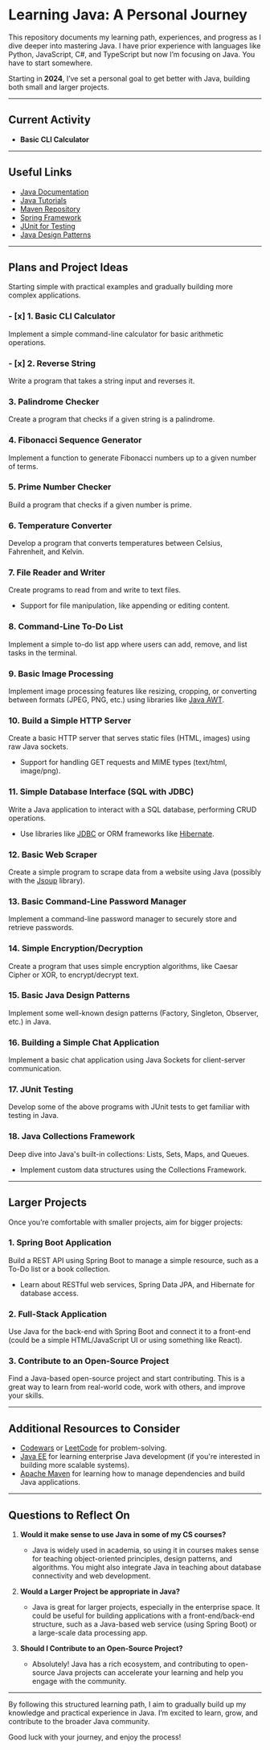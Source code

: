 # Learning Java: A Personal Journey

This repository documents my learning path, experiences, and progress as I dive deeper into mastering Java. I have prior experience with languages like Python, JavaScript, C#, and TypeScript but now I’m focusing on Java. You have to start somewhere.

Starting in **2024**, I’ve set a personal goal to get better with Java, building both small and larger projects.

---

## Current Activity

- **Basic CLI Calculator**

---

## Useful Links

- [Java Documentation](https://docs.oracle.com/en/java/)
- [Java Tutorials](https://docs.oracle.com/javase/tutorial/)
- [Maven Repository](https://mvnrepository.com/)
- [Spring Framework](https://spring.io/)
- [JUnit for Testing](https://junit.org/junit5/)
- [Java Design Patterns](https://refactoring.guru/design-patterns/java)

---

## Plans and Project Ideas

Starting simple with practical examples and gradually building more complex applications.

### - [x] 1. Basic CLI Calculator
Implement a simple command-line calculator for basic arithmetic operations.

### - [x] 2. Reverse String
Write a program that takes a string input and reverses it.

### 3. Palindrome Checker
Create a program that checks if a given string is a palindrome.

### 4. Fibonacci Sequence Generator
Implement a function to generate Fibonacci numbers up to a given number of terms.

### 5. Prime Number Checker
Build a program that checks if a given number is prime.

### 6. Temperature Converter
Develop a program that converts temperatures between Celsius, Fahrenheit, and Kelvin.

### 7. File Reader and Writer
Create programs to read from and write to text files.
- Support for file manipulation, like appending or editing content.

### 8. Command-Line To-Do List
Implement a simple to-do list app where users can add, remove, and list tasks in the terminal.

### 9. Basic Image Processing
Implement image processing features like resizing, cropping, or converting between formats (JPEG, PNG, etc.) using libraries like [Java AWT](https://docs.oracle.com/en/java/javase/11/docs/api/java.desktop/java/awt/package-summary.html).

### 10. Build a Simple HTTP Server
Create a basic HTTP server that serves static files (HTML, images) using raw Java sockets.
- Support for handling GET requests and MIME types (text/html, image/png).

### 11. Simple Database Interface (SQL with JDBC)
Write a Java application to interact with a SQL database, performing CRUD operations.
- Use libraries like [JDBC](https://docs.oracle.com/javase/8/docs/technotes/guides/jdbc/) or ORM frameworks like [Hibernate](https://hibernate.org/).

### 12. Basic Web Scraper
Create a simple program to scrape data from a website using Java (possibly with the [Jsoup](https://jsoup.org/) library).

### 13. Basic Command-Line Password Manager
Implement a command-line password manager to securely store and retrieve passwords.

### 14. Simple Encryption/Decryption
Create a program that uses simple encryption algorithms, like Caesar Cipher or XOR, to encrypt/decrypt text.

### 15. Basic Java Design Patterns
Implement some well-known design patterns (Factory, Singleton, Observer, etc.) in Java.

### 16. Building a Simple Chat Application
Implement a basic chat application using Java Sockets for client-server communication.

### 17. JUnit Testing
Develop some of the above programs with JUnit tests to get familiar with testing in Java.

### 18. Java Collections Framework
Deep dive into Java's built-in collections: Lists, Sets, Maps, and Queues.
- Implement custom data structures using the Collections Framework.

---

## Larger Projects

Once you’re comfortable with smaller projects, aim for bigger projects:

### 1. Spring Boot Application
Build a REST API using Spring Boot to manage a simple resource, such as a To-Do list or a book collection.
- Learn about RESTful web services, Spring Data JPA, and Hibernate for database access.

### 2. Full-Stack Application
Use Java for the back-end with Spring Boot and connect it to a front-end (could be a simple HTML/JavaScript UI or using something like React).

### 3. Contribute to an Open-Source Project
Find a Java-based open-source project and start contributing. This is a great way to learn from real-world code, work with others, and improve your skills.

---

## Additional Resources to Consider

- [Codewars](https://www.codewars.com/) or [LeetCode](https://leetcode.com/) for problem-solving.
- [Java EE](https://www.oracle.com/java/technologies/java-ee-glance.html) for learning enterprise Java development (if you're interested in building more scalable systems).
- [Apache Maven](https://maven.apache.org/) for learning how to manage dependencies and build Java applications.

---

## Questions to Reflect On

1. **Would it make sense to use Java in some of my CS courses?**
   - Java is widely used in academia, so using it in courses makes sense for teaching object-oriented principles, design patterns, and algorithms. You might also integrate Java in teaching about database connectivity and web development.

2. **Would a Larger Project be appropriate in Java?**
   - Java is great for larger projects, especially in the enterprise space. It could be useful for building applications with a front-end/back-end structure, such as a Java-based web service (using Spring Boot) or a large-scale data processing app.

3. **Should I Contribute to an Open-Source Project?**
   - Absolutely! Java has a rich ecosystem, and contributing to open-source Java projects can accelerate your learning and help you engage with the community.

---

By following this structured learning path, I aim to gradually build up my knowledge and practical experience in Java. I’m excited to learn, grow, and contribute to the broader Java community.

Good luck with your journey, and enjoy the process!
